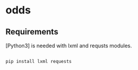 # odds

## Requirements

[Python3] is needed with lxml and requsts modules.

```

pip install lxml requests

```